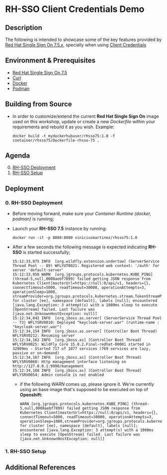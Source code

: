 # RH-SSO Client Credentials Demo

## Description

The following is intended to showcase some of the key features provided by [Red Hat Single Sign On 7.5.x](https://access.redhat.com/products/red-hat-single-sign-on), specially when using [Client Credentials](https://datatracker.ietf.org/doc/html/rfc6749#section-1.3.4)

## Environment & Prerequisites

- [Red Hat Single Sign On 7.5](https://access.redhat.com/products/red-hat-single-sign-on)
- [Curl](https://curl.se/)
- [Docker](https://www.docker.com/)
- [Podman](https://podman.io/)

## Building from Source

* In order to customize/extend the current **Red Hat Single Sign On** image used on this workshop, update or create a new *Dockerfile* within your requirements and rebuild it as you wish. Example:

  ```
  docker build -t mydockerhubuser/rhsso75:1.0 -f container/rhsso75/Dockerfile-rhsso-75 .
  ```

## Agenda

0. [RH-SSO Deployment](#clientcredentials-step-0)
1. [RH-SSO Setup](#clientcredentials-step-1)

## Deployment

### 0. RH-SSO Deployment <a name="testdrive-step-0">

* Before moving forward, make sure your *Container Runtime (docker, podman)* is running;

* Launch your **RH-SSO 7.5** instance by running:

  ```
  docker run -it -p 8080:8080 viniciusmartinez/rhsso75:1.0
  ```

* After a few seconds the following message is expected indicating **RH-SSO** is started successfully;

  ```
  15:12:33,875 INFO  [org.wildfly.extension.undertow] (ServerService Thread Pool -- 89) WFLYUT0021: Registered web context: '/auth' for server 'default-server'
  15:12:33,958 WARN  [org.jgroups.protocols.kubernetes.KUBE_PING] (thread-5,null,0008aebf7899) failed getting JSON response from Kubernetes Client[masterUrl=https://null:0/api/v1, headers={}, connectTimeout=5000, readTimeout=30000, operationAttempts=3, operationSleep=1000, streamProvider=org.jgroups.protocols.kubernetes.stream.TokenStreamProvider@412f8410] for cluster [ee], namespace [default], labels [null]; encountered [java.lang.Exception: 3 attempt(s) with a 1000ms sleep to execute [OpenStream] failed. Last failure was [java.net.UnknownHostException: null]]
  15:12:34,042 INFO  [org.jboss.as.server] (ServerService Thread Pool -- 73) WFLYSRV0010: Deployed "keycloak-server.war" (runtime-name : "keycloak-server.war")
  15:12:34,154 INFO  [org.jboss.as.server] (Controller Boot Thread) WFLYSRV0212: Resuming server
  15:12:34,162 INFO  [org.jboss.as] (Controller Boot Thread) WFLYSRV0025: WildFly Core 15.0.2.Final-redhat-00001 started in 32989ms - Started 717 of 1077 services (769 services are lazy, passive or on-demand)
  15:12:34,167 INFO  [org.jboss.as] (Controller Boot Thread) WFLYSRV0060: Http management interface listening on http://127.0.0.1:9990/management
  15:12:34,168 INFO  [org.jboss.as] (Controller Boot Thread) WFLYSRV0054: Admin console is not enabled
  ```

  * if the following *WARN* comes up, please ignore it. We're currently using an base image that's supposed to be executed on top of **Openshift:**

    ```
    WARN [org.jgroups.protocols.kubernetes.KUBE_PING] (thread-5,null,0008aebf7899) failed getting JSON response from Kubernetes Client[masterUrl=https://null:0/api/v1, headers={}, connectTimeout=5000, readTimeout=30000, operationAttempts=3, operationSleep=1000,streamProvider=org.jgroups.protocols.kubernetes.stream.TokenStreamProvider@412f8410] for cluster [ee], namespace [default], labels [null]; encountered [java.lang.Exception: 3 attempt(s) with a 1000ms sleep to execute [OpenStream] failed. Last failure was [java.net.UnknownHostException: null]]
    ```

### 1. RH-SSO Setup <a name="testdrive-step-1">

## Additional References <a name="additional-references">
